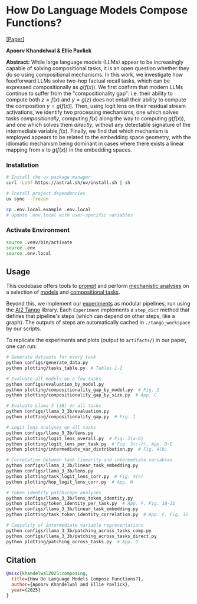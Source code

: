 # How Do Language Models Compose Functions?

[[Paper]]()

**Apoorv Khandelwal & Ellie Pavlick**

**Abstract:** While large language models (LLMs) appear to be increasingly capable of solving compositional tasks, it is an open question whether they do so using compositional mechanisms. In this work, we investigate how feedforward LLMs solve two-hop factual recall tasks, which can be expressed compositionally as $g(f(x))$. We first confirm that modern LLMs continue to suffer from the "compositionality gap": i.e. their ability to compute both $z = f(x)$ and $y = g(z)$ does not entail their ability to compute the composition $y = g(f(x))$. Then, using logit lens on their residual stream activations, we identify two processing mechanisms, one which solves tasks *compositionally*, computing $f(x)$ along the way to computing $g(f(x))$, and one which solves them *directly*, without any detectable signature of the intermediate variable $f(x)$. Finally, we find that which mechanism is employed appears to be related to the embedding space geometry, with the idiomatic mechanism being dominant in cases where there exists a linear mapping from $x$ to $g(f(x))$ in the embedding spaces.

### Installation

```bash
# Install the uv package manager
curl -LsSf https://astral.sh/uv/install.sh | sh

# Install project dependencies
uv sync --frozen

cp .env.local.example .env.local
# Update .env.local with user-specific variables
```

### Activate Environment

```bash
source .venv/bin/activate
source .env
source .env.local
```

## Usage

This codebase offers tools to [prompt](./src/composing_functions/prompting.py) and perform [mechanistic analyses](./src/composing_functions/lens.py) on a selection of [models](`./src/composing_functions/models/__init__.py`) and [compositional tasks](`src/composing_functions/tasks/__init__.py`).

Beyond this, we implement our [experiments](./src/composing_functions/experiments) as modular pipelines, run using the [AI2 Tango](https://github.com/allenai/tango) library. Each `Experiment` implements a `step_dict` method that defines that pipeline's steps (which can depend on other steps, like a graph). The outputs of steps are automatically cached in `./tango_workspace` by our scripts.

To replicate the experiments and plots (output to `artifacts/`) in our paper, one can run:

```bash
# Generate datasets for every task
python configs/generate_data.py
python plotting/tasks_table.py  # Tables 1-2
```

```bash
# Evaluate all models on a few tasks
python configs/evaluation_by_model.py
python plotting/compositionality_gap_by_model.py  # Fig. 2
python plotting/compositionality_gap_by_size.py  # App. C
```

```bash
# Evaluate Llama 3 (3B) on all tasks
python configs/llama_3_3b/evaluation.py
python plotting/compositionality_gap.py  # Fig. 1
```

```bash
# Logit lens analyses on all tasks
python configs/llama_3_3b/lens.py
python plotting/logit_lens_overall.py  # Fig. 3(a-b)
python plotting/logit_lens_per_task.py  # Fig. 3(c-f), App. D-E
python plotting/intermediate_var_distribution.py  # Fig. 4(b)
```

```bash
# Correlation between task linearity and intermediate variables
python configs/llama_3_3b/linear_task_embedding.py
python configs/llama_3_3b/lens.py
python plotting/task_logit_lens_corr.py  # Fig. 4(a)
python plotting/hop_logit_lens_corr.py  # App. H
```

```bash
# Token identity patchscope analyses
python configs/llama_3_3b/lens_token_identity.py
python plotting/token_identity_per_task.py  # App. F, Fig. 10-11
python configs/llama_3_3b/linear_task_embedding.py
python plotting/task_token_identity_correlation.py  # App. F, Fig. 12
```

```bash
# Causality of intermediate variable representations
python configs/llama_3_3b/patching_across_tasks_comp.py
python configs/llama_3_3b/patching_across_tasks_direct.py
python plotting/patching_across_tasks.py  # App. G
```

## Citation

```bibtex
@misc{khandelwal2025:composing,
  title={How Do Language Models Compose Functions?},
  author={Apoorv Khandelwal and Ellie Pavlick},
  year={2025}
}
```
